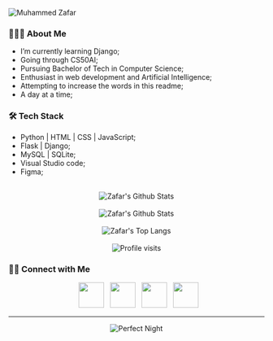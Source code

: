 <!-- # **Hello there!** -->

![Muhammed Zafar](https://github.com/MZaFaRM/MZaFaRM/assets/98420006/e533fe1d-fdc4-4fbd-aa12-04b982c0aa7d)

<!-- [![**Muhammed Zafar**](https://user-images.githubusercontent.com/98420006/213889748-cd716229-a614-4b65-8a85-8a950c8cbbfa.png)](https://mzafarm.github.io/SignatureSource/)
<p align="center">Hello there!</p>  -->
<!-- ![LinkedIn cover - 5](https://github.com/MZaFaRM/MZaFaRM/assets/98420006/0bd2a13a-0ab1-430e-95c7-6552ab4d7db9) -->


<h3> 👨🏻‍💻 About Me </h3>

<ul>
  <li>I’m currently learning Django;</li>
  <li>Going through CS50AI;</li>
  <li>Pursuing Bachelor of Tech in Computer Science;</li>
  <li>Enthusiast in web development and Artificial Intelligence;</li>
  <li>Attempting to increase the words in this readme;</li>
  <li>A day at a time;</li>
</ul>


<h3>🛠 Tech Stack</h3>

<ul>
  <li>Python | HTML | CSS | JavaScript;</li>
  <li>Flask | Django;</li>
  <li>MySQL | SQLite;</li>
  <li>Visual Studio code;</li>
  <li>Figma;</li>
</ul>

<br>

<div align="center">
  <img align="center" src="https://github-readme-stats.vercel.app/api?username=MZaFaRM&include_all_commits=true&count_private=true&show_icons=true&line_height=20&title_color=7A7ADB&icon_color=2234AE&text_color=D3D3D3&bg_color=0,000000,130F40" alt="Zafar's Github Stats"><br><br>
  <img align="center" src="https://streak-stats.demolab.com/?user=MZaFaRM&theme=highcontrast&title_color=7A7ADB&icon_color=2234AE&text_color=D3D3D3&bg_color=0,000000,130F40" alt="Zafar's Github Stats"><br><br>
<img align="center" src="https://github-readme-stats.vercel.app/api/top-langs/?username=MZaFaRM&text_color=daf7dc&bg_color=151515&hide=html,css" alt="Zafar's Top Langs"><br><br>
<img align="center" src="https://komarev.com/ghpvc/?username=MZaFaRM" alt="Profile visits">
</div> 

<h3> 🤝🏻 Connect with Me </h3>

<p align="center">
&nbsp; <a href="https://twitter.com/M_ZaFaR_M" target="_blank" rel="noopener noreferrer"><img src="https://img.icons8.com/plasticine/100/000000/twitter.png" width="50" /></a>  
&nbsp; <a href="https://www.instagram.com/___zxfxr___/" target="_blank" rel="noopener noreferrer"><img src="https://img.icons8.com/plasticine/100/000000/instagram.png" width="50" /></a>  
&nbsp; <a href="https://www.linkedin.com/in/muhammed-zafar-b4462a22a/" target="_blank" rel="noopener noreferrer"><img src="https://img.icons8.com/plasticine/100/000000/linkedin.png" width="50" /></a>
&nbsp; <a href="mailto:muhammedzafar.mm@gmail.com" target="_blank" rel="noopener noreferrer"><img src="https://img.icons8.com/plasticine/100/000000/gmail.png"  width="50" /></a>
</p>

----

<div align="center">
<!--     <img align="center" src="https://github.com/MZaFaRM/MZaFaRM/assets/98420006/fd011995-ae92-4cdb-b08a-0970671821b8" alt="Perfect Night" width="256" height="10"> -->
  <img align="center" src="https://steamuserimages-a.akamaihd.net/ugc/1655601092778752787/E56BABA884C0FACFBF6757AE15B6F07BBBBDEE8C/?imw=512&&ima=fit&impolicy=Letterbox&imcolor=%23000000&letterbox=false" alt="Perfect Night">
<!--     <img align="center" src="https://github.com/MZaFaRM/MZaFaRM/assets/98420006/fd011995-ae92-4cdb-b08a-0970671821b8" alt="Perfect Night" width="256" height="256"> -->
</div>

